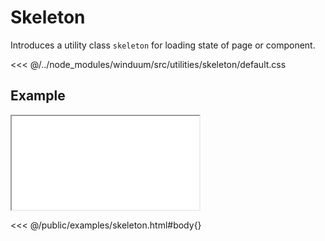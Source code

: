 # Skeleton
Introduces a utility class `skeleton` for loading state of page or component.

<ViewSourceGh href="https://github.com/winduum/winduum/blob/main/src/utilities/skeleton" />

<<< @/../node_modules/winduum/src/utilities/skeleton/default.css

## Example

<iframe onload="this.style.visibility = 'visible';" src="/examples/skeleton.html"></iframe>

<<< @/public/examples/skeleton.html#body{}
